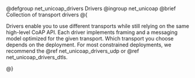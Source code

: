 @defgroup net_unicoap_drivers Drivers
@ingroup net_unicoap
@brief Collection of transport drivers
@{

Drivers enable you to use different transports while still relying on the same high-level CoAP
API. Each driver implements framing and a messaging model optimized for the given transport.
Which transport you choose depends on the deployment. For most constrained deployments,
we recommend the @ref net_unicoap_drivers_udp or @ref net_unicoap_drivers_dtls.

@}
